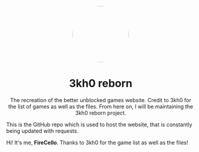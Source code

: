 

<p align="center">
<kbd>
<img style="border-radius:50%" height="150px" src="https://firecello.github.io/assets/logo.svg">
</kbd>
</p>
<h1 align="center">3kh0 reborn</h1>
<p align="center"> The recreation of the better unblocked games website. Credit to 3kh0 for the list of games as well as the files. From here on, I will be maintaining the 3kh0 reborn project.</p>


This is the GitHub repo which is used to host the website, that is constantly being updated with requests. 



Hi! It's me, **FireCello**. 
Thanks to 3kh0 for the game list as well as the files!
